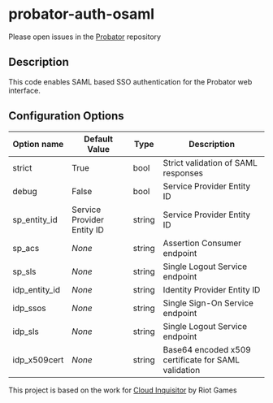 # probator-auth-osaml

Please open issues in the [Probator](https://gitlab.com/probator/probator/issues/new?labels=auth-saml) repository

## Description

This code enables SAML based SSO authentication for the Probator web interface.

## Configuration Options

| Option name       | Default Value                 | Type      | Description                                           |
|-------------------|-------------------------------|-----------|-------------------------------------------------------|
| strict            | True                          | bool      | Strict validation of SAML responses                   |
| debug             | False                         | bool      | Service Provider Entity ID                            |
| sp\_entity\_id    | Service Provider Entity ID    | string    | Service Provider Entity ID                            |
| sp\_acs           | *None*                        | string    | Assertion Consumer endpoint                           |
| sp\_sls           | *None*                        | string    | Single Logout Service endpoint                        |
| idp\_entity\_id   | *None*                        | string    | Identity Provider Entity ID                           |
| idp\_ssos         | *None*                        | string    | Single Sign-On Service endpoint                       |
| idp\_sls          | *None*                        | string    | Single Logout Service endpoint                        |
| idp\_x509cert     | *None*                        | string    | Base64 encoded x509 certificate for SAML validation   |

This project is based on the work for [Cloud Inquisitor](https://github.com/RiotGames/cloud-inquisitor) by Riot Games
